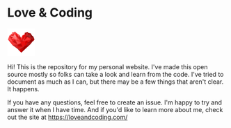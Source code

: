 # Love & Coding

<img src="https://github.com/LoveAndCoding/loveandcoding.com/blob/main/images/hearts/Vector.svg?raw=true" height="64" alt="">

Hi! This is the repository for my personal website. I've made this open source
mostly so folks can take a look and learn from the code. I've tried to 
document as much as I can, but there may be a few things that aren't clear. It
happens.

If you have any questions, feel free to create an issue. I'm happy to try and
answer it when I have time. And if you'd like to learn more about me, check
out the site at https://loveandcoding.com/
